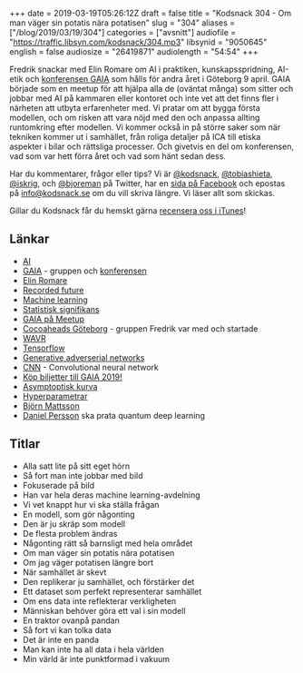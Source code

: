 +++
date = 2019-03-19T05:26:12Z
draft = false
title = "Kodsnack 304 - Om man väger sin potatis nära potatisen"
slug = "304"
aliases = ["/blog/2019/03/19/304"]
categories = ["avsnitt"]
audiofile = "https://traffic.libsyn.com/kodsnack/304.mp3"
libsynid = "9050645"
english = false
audiosize = "26419871"
audiolength = "54:54"
+++

Fredrik snackar med Elin Romare om AI i praktiken, kunskapsspridning, AI-etik och [konferensen GAIA](https://www.gaia.fish/2019) som hålls för andra året i Göteborg 9 april. GAIA började som en meetup för att hjälpa alla de (oväntat många) som sitter och jobbar med AI på kammaren eller kontoret och inte vet att det finns fler i närheten att utbyta erfarenheter med. Vi pratar om att bygga första modellen, och om risken att vara nöjd med den och anpassa allting runtomkring efter modellen. Vi kommer också in på större saker som när tekniken kommer ut i samhället, från roliga detaljer på ICA till etiska aspekter i bilar och rättsliga processer. Och givetvis en del om konferensen, vad som var hett förra året och vad som hänt sedan dess.

Har du kommentarer, frågor eller tips? Vi är [@kodsnack](https://www.twitter.com/kodsnack), [@tobiashieta](https://www.twitter.com/tobiashieta), [@iskrig](https://www.twitter.com/iskrig), och [@bjoreman](https://www.twitter.com/bjoreman) på Twitter, har en [sida på Facebook](https://www.facebook.com/kodsnack) och epostas på [info@kodsnack.se](mailto:info@kodsnack.se) om du vill skriva längre. Vi läser allt som skickas.

Gillar du Kodsnack får du hemskt gärna [recensera oss i iTunes](http://itunes.apple.com/se/podcast/kodsnack/id561631498?l=en)!

## Länkar ##
* [AI](https://en.wikipedia.org/wiki/Artificial_intelligence)
* [GAIA](https://www.gaia.fish/) - gruppen och [konferensen](https://www.gaia.fish/2019)
* [Elin Romare](https://www.linkedin.com/in/elin-romare-a3775bb7/)
* [Recorded future](https://en.wikipedia.org/wiki/Recorded_Future)
* [Machine learning](https://en.wikipedia.org/wiki/Machine_learning)
* [Statistisk signifikans](https://en.wikipedia.org/wiki/Statistical_significance)
* [GAIA på Meetup](https://www.meetup.com/machine-learning-gbg/)
* [Cocoaheads Göteborg](https://www.meetup.com/cocoaheads-goteborg/) - gruppen Fredrik var med och startade
* [WAVR](http://wavr.com/)
* [Tensorflow](https://en.wikipedia.org/wiki/TensorFlow)
* [Generative adverserial networks](https://en.wikipedia.org/wiki/Generative_adversarial_network)
* [CNN](https://en.wikipedia.org/wiki/Convolutional_neural_network) - Convolutional neural network
* [Köp biljetter till GAIA 2019!](https://www.eventbrite.com/e/gaia-conference-tickets-55445509010?aff=ebdshpsearchautocomplete)
* [Asymptoptisk kurva](https://en.wikipedia.org/wiki/Asymptotic_curve)
* [Hyperparametrar](https://en.wikipedia.org/wiki/Hyperparameter)
* [Björn Mattsson](https://www.linkedin.com/in/bjornpersmats/)
* [Daniel Persson](https://www.linkedin.com/in/daniel-persson-11a0a1142/) ska prata quantum deep learning

## Titlar ##
* Alla satt lite på sitt eget hörn
* Så fort man inte jobbar med bild
* Fokuserade på bild
* Han var hela deras machine learning-avdelning
* Vi vet knappt hur vi ska ställa frågan
* En modell, som gör någonting
* Den är ju skräp som modell
* De flesta problem ändras
* Någonting rätt så barnsligt med hela området
* Om man väger sin potatis nära potatisen
* Om jag väger potatisen längre bort
* När samhället är skevt
* Den replikerar ju samhället, och förstärker det
* Ett dataset som perfekt representerar samhället
* Om ens data inte reflekterar verkligheten
* Människan behöver göra ett val i sin modell
* En traktor ovanpå pandan
* Så fort vi kan tolka data
* Det är inte en panda
* Man kan inte ha all data i hela världen
* Min värld är inte punktformad i vakuum